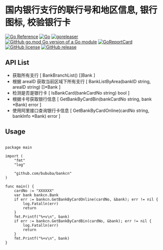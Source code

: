 # 国内银行支行的联行号和地区信息, 银行图标, 校验银行卡

[![Go Reference](https://pkg.go.dev/badge/github.com/bububa/bankcn.svg)](https://pkg.go.dev/github.com/bububa/bankcn)
[![Go](https://github.com/bububa/bankcn/actions/workflows/go.yml/badge.svg)](https://github.com/bububa/bankcn/actions/workflows/go.yml)
[![goreleaser](https://github.com/bububa/bankcn/actions/workflows/goreleaser.yml/badge.svg)](https://github.com/bububa/bankcn/actions/workflows/goreleaser.yml)
[![GitHub go.mod Go version of a Go module](https://img.shields.io/github/go-mod/go-version/bububa/bankcn.svg)](https://github.com/bububa/bankcn)
[![GoReportCard](https://goreportcard.com/badge/github.com/bububa/bankcn)](https://goreportcard.com/report/github.com/bububa/bankcn)
[![GitHub license](https://img.shields.io/github/license/bububa/bankcn.svg)](https://github.com/bububa/bankcn/blob/master/LICENSE)
[![GitHub release](https://img.shields.io/github/release/bububa/bankcn.svg)](https://GitHub.com/bububa/bankcn/releases/)


## API List

- 获取所有支行 [ BankBranchList() []Bank ]
- 根据 areaID 获取当前区域下所有支行 [ BankListByArea(bankID string, areaID string) []*Bank ]
- 检测是否是银行卡 [ IsBankCard(bankCardNo string) bool ]
- 根据卡号获取银行信息 [ GetBankByCardBin(bankCardNo string, bank *Bank) error ]
- 使用阿里接口查询银行卡信息 [ GetBankByCardOnline(cardNo string, bankInfo *Bank) error ]


## Usage
```golang

package main

import (
	"fmt"
	"log"

	"github.com/bububa/bankcn"
)

func main() {
    cardNo := "XXXXXX"
	var bank bankcn.Bank
	if err := bankcn.GetBankByCardOnline(cardNo, &bank); err != nil {
		log.Fatalln(err)
		return
	}
	fmt.Printf("%+v\n", bank)
	if err := bankcn.GetBankByCardBin(cardNo, &bank); err != nil {
		log.Fatalln(err)
		return
	}
	fmt.Printf("%+v\n", bank)
}

```

